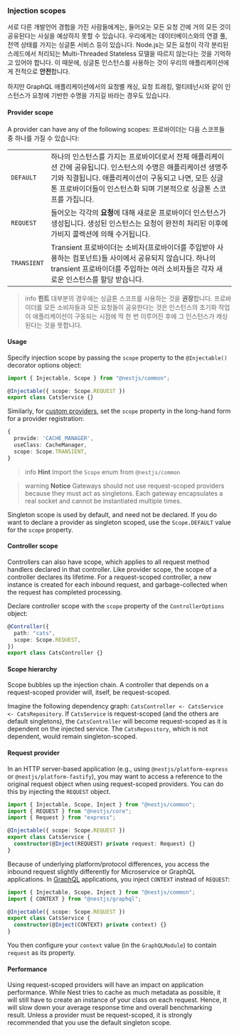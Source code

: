 ### Injection scopes

서로 다른 개발언어 경험을 가진 사람들에게는, 들어오는 모든 요청 간에 거의 모든 것이 공유된다는 사실을 예상하지 못할 수 있습니다. 우리에게는 데이터베이스와의 연결 풀, 전역 상태를 가지는 싱글톤 서비스 등이 있습니다. Node.js는 모든 요청이 각각 분리된 스레드에서 처리되는 Multi-Threaded Stateless 모델을 따르지 않는다는 것을 기억하고 있어야 합니다. 이 때문에, 싱글톤 인스턴스를 사용하는 것이 우리의 애플리케이션에게 전적으로 **안전**합니다.

하지만 GraphQL 애플리케이션에서의 요청별 캐싱, 요청 트래킹, 멀티테넌시와 같이 인스턴스가 요청에 기반한 수명을 가지길 바라는 경우도 있습니다.

#### Provider scope

A provider can have any of the following scopes:
프로바이더는 다음 스코프들 중 하나를 가질 수 있습니다:

<table>
  <tr>
    <td><code>DEFAULT</code></td>
    <td>하나의 인스턴스를 가지는 프로바이더로서 전체 애플리케이션 간에 공유됩니다. 인스턴스의 수명은 애플리케이션 생명주기와 직결됩니다. 애플리케이션이 구동되고 나면, 모든 싱글톤 프로바이더들이 인스턴스화 되며 기본적으로 싱글톤 스코프를 가집니다.</td>
  </tr>
  <tr>
    <td><code>REQUEST</code></td>
    <td>들어오는 각각의 <strong>요청</strong>에 대해 새로운 프로바이더 인스턴스가 생성됩니다. 생성된 인스턴스는 요청이 완전히 처리된 이후에 가비지 콜렉션에 의해 수거됩니다.</td>
  </tr>
  <tr>
    <td><code>TRANSIENT</code></td>
    <td>Transient 프로바이더는 소비자(프로바이더를 주입받아 사용하는 컴포넌트)들 사이에서 공유되지 않습니다. 하나의 transient 프로바이더를 주입하는 여러 소비자들은 각자 새로운 인스턴스를 할당 받습니다.</td>
  </tr>
</table>

> info **힌트** 대부분의 경우에는 싱글톤 스코프를 사용하는 것을 **권장**합니다. 프로바이더를 모든 소비자들과 모든 요청들이 공유한다는 것은 인스턴스의 초기화 작업이 애플리케이션이 구동되는 시점에 딱 한 번 이루어진 후에 그 인스턴스가 캐싱된다는 것을 뜻합니다.

#### Usage

Specify injection scope by passing the `scope` property to the `@Injectable()` decorator options object:

```typescript
import { Injectable, Scope } from "@nestjs/common";

@Injectable({ scope: Scope.REQUEST })
export class CatsService {}
```

Similarly, for [custom providers](/fundamentals/custom-providers), set the `scope` property in the long-hand form for a provider registration:

```typescript
{
  provide: 'CACHE_MANAGER',
  useClass: CacheManager,
  scope: Scope.TRANSIENT,
}
```

> info **Hint** Import the `Scope` enum from `@nestjs/common`

> warning **Notice** Gateways should not use request-scoped providers because they must act as singletons. Each gateway encapsulates a real socket and cannot be instantiated multiple times.

Singleton scope is used by default, and need not be declared. If you do want to declare a provider as singleton scoped, use the `Scope.DEFAULT` value for the `scope` property.

#### Controller scope

Controllers can also have scope, which applies to all request method handlers declared in that controller. Like provider scope, the scope of a controller declares its lifetime. For a request-scoped controller, a new instance is created for each inbound request, and garbage-collected when the request has completed processing.

Declare controller scope with the `scope` property of the `ControllerOptions` object:

```typescript
@Controller({
  path: "cats",
  scope: Scope.REQUEST,
})
export class CatsController {}
```

#### Scope hierarchy

Scope bubbles up the injection chain. A controller that depends on a request-scoped provider will, itself, be request-scoped.

Imagine the following dependency graph: `CatsController <- CatsService <- CatsRepository`. If `CatsService` is request-scoped (and the others are default singletons), the `CatsController` will become request-scoped as it is dependent on the injected service. The `CatsRepository`, which is not dependent, would remain singleton-scoped.

<app-banner-courses></app-banner-courses>

#### Request provider

In an HTTP server-based application (e.g., using `@nestjs/platform-express` or `@nestjs/platform-fastify`), you may want to access a reference to the original request object when using request-scoped providers. You can do this by injecting the `REQUEST` object.

```typescript
import { Injectable, Scope, Inject } from "@nestjs/common";
import { REQUEST } from "@nestjs/core";
import { Request } from "express";

@Injectable({ scope: Scope.REQUEST })
export class CatsService {
  constructor(@Inject(REQUEST) private request: Request) {}
}
```

Because of underlying platform/protocol differences, you access the inbound request slightly differently for Microservice or GraphQL applications. In [GraphQL](/graphql/quick-start) applications, you inject `CONTEXT` instead of `REQUEST`:

```typescript
import { Injectable, Scope, Inject } from "@nestjs/common";
import { CONTEXT } from "@nestjs/graphql";

@Injectable({ scope: Scope.REQUEST })
export class CatsService {
  constructor(@Inject(CONTEXT) private context) {}
}
```

You then configure your `context` value (in the `GraphQLModule`) to contain `request` as its property.

#### Performance

Using request-scoped providers will have an impact on application performance. While Nest tries to cache as much metadata as possible, it will still have to create an instance of your class on each request. Hence, it will slow down your average response time and overall benchmarking result. Unless a provider must be request-scoped, it is strongly recommended that you use the default singleton scope.

